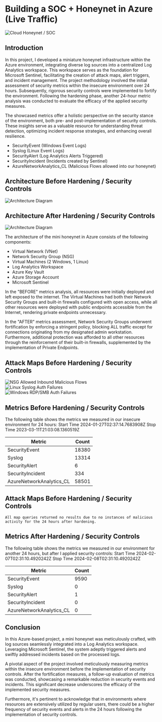 # Building a SOC + Honeynet in Azure (Live Traffic)
![Cloud Honeynet / SOC](https://i.imgur.com/8dNlZNO.jpg)

## Introduction

In this project, I developed a miniature honeynet infrastructure within the Azure environment, integrating diverse log sources into a centralized Log Analytics workspace. This workspace serves as the foundation for Microsoft Sentinel, facilitating the creation of attack maps, alert triggers, and incident management.
The project methodology involved the initial assessment of security metrics within the insecure environment over 24 hours. Subsequently, rigorous security controls were implemented to fortify the environment. Following the hardening phase, another 24-hour metric analysis was conducted to evaluate the efficacy of the applied security measures.

The showcased metrics offer a holistic perspective on the security stance of the environment, both pre- and post-implementation of security controls. These insights serve as a valuable resource for understanding threat detection, optimizing incident response strategies, and enhancing overall resilience.

- SecurityEvent (Windows Event Logs)
- Syslog (Linux Event Logs)
- SecurityAlert (Log Analytics Alerts Triggered)
- SecurityIncident (Incidents created by Sentinel)
- AzureNetworkAnalytics_CL (Malicious Flows allowed into our honeynet)

## Architecture Before Hardening / Security Controls
![Architecture Diagram](https://i.imgur.com/FtjTT1g.png)

## Architecture After Hardening / Security Controls
![Architecture Diagram](https://i.imgur.com/tWedVBQ.png)

The architecture of the mini honeynet in Azure consists of the following components:

- Virtual Network (VNet)
- Network Security Group (NSG)
- Virtual Machines (2 Windows, 1 Linux)
- Log Analytics Workspace
- Azure Key Vault
- Azure Storage Account
- Microsoft Sentinel

In the "BEFORE" metrics analysis, all resources were initially deployed and left exposed to the internet. The Virtual Machines had both their Network Security Groups and built-in firewalls configured with open access, while all other resources were deployed with public endpoints accessible from the Internet, rendering private endpoints unnecessary.

In the "AFTER" metrics assessment, Network Security Groups underwent fortification by enforcing a stringent policy, blocking ALL traffic except for connections originating from my designated admin workstation. Furthermore, additional protection was afforded to all other resources through the reinforcement of their built-in firewalls, supplemented by the implementation of Private Endpoints.


## Attack Maps Before Hardening / Security Controls
![NSG Allowed Inbound Malicious Flows](https://i.imgur.com/oH4Xej5.png)<br>
![Linux Syslog Auth Failures](https://i.imgur.com/c2KbH2A.png)<br>
![Windows RDP/SMB Auth Failures](https://i.imgur.com/esMgryr.png)<br>

## Metrics Before Hardening / Security Controls

The following table shows the metrics we measured in our insecure environment for 24 hours:
Start Time 2024-01-27T02:37:14.7683908Z
Stop Time 2023-03-11T21:03:08.1360519Z

| Metric                   | Count
| ------------------------ | -----
| SecurityEvent            | 18380
| Syslog                   | 13314
| SecurityAlert            | 6
| SecurityIncident         | 334
| AzureNetworkAnalytics_CL | 58501

## Attack Maps Before Hardening / Security Controls

```All map queries returned no results due to no instances of malicious activity for the 24 hours after hardening.```

## Metrics After Hardening / Security Controls

The following table shows the metrics we measured in our environment for another 24 hours, but after I applied security controls:
Start Time 2024-02-07T02:31:10.4920242Z
Stop Time	2024-02-08T02:31:10.4920242Z

| Metric                   | Count
| ------------------------ | -----
| SecurityEvent            | 9590
| Syslog                   | 0
| SecurityAlert            | 1
| SecurityIncident         | 0
| AzureNetworkAnalytics_CL | 0

## Conclusion

In this Azure-based project, a mini honeynet was meticulously crafted, with log sources seamlessly integrated into a Log Analytics workspace. Leveraging Microsoft Sentinel, the system adeptly triggered alerts and swiftly addressed incidents based on the processed logs.

A pivotal aspect of the project involved meticulously measuring metrics within the insecure environment before the implementation of security controls. After the fortification measures, a follow-up evaluation of metrics was conducted, showcasing a remarkable reduction in security events and incidents. This significant decrease underscores the efficacy of the implemented security measures.

Furthermore, it's pertinent to acknowledge that in environments where resources are extensively utilized by regular users, there could be a higher frequency of security events and alerts in the 24 hours following the implementation of security controls.

